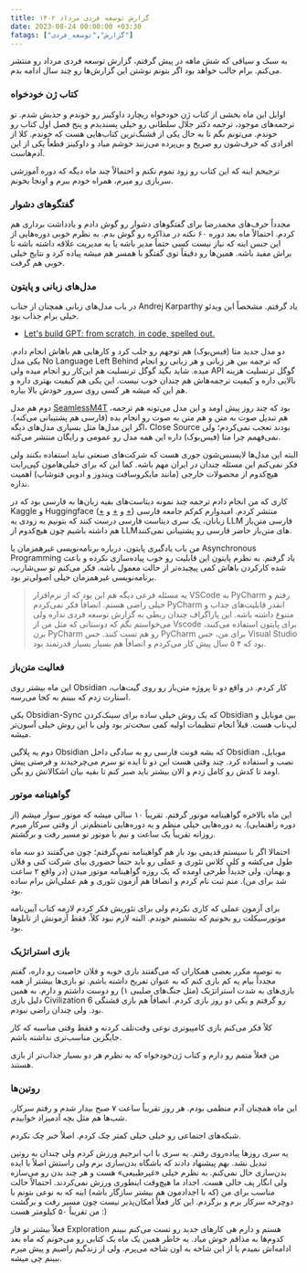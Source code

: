 ```yaml
---
title: گزارش توسعه فردی مرداد ۱۴۰۲
date: 2023-08-24 00:00:00 +03:30
fatags: ["گزارش","توسعه_فردی"]
---
```


به سبک و سیاقی که شش ماهه در پیش گرفتم، گزارش توسعه فردی مرداد رو منتشر می‌کنم. برام جالب خواهد بود اگر بتونم نوشتن این گزارش‌ها رو چند سال ادامه بدم. 

### کتاب‌ ژن خودخواه
اوایل این ماه بخشی از کتاب ژن‌ خودخواه ریچارد داوکینز رو خوندم و جذبش شدم. تو ترجمه‌های موجود، ترجمه دکتر جلال سلطانی رو خیلی پسندیدم و پنج فصل اول کتاب رو خوندم. می‌تونم بگم تا به حال یکی از قشنگ‌ترین کتاب‌هایی هست که خوندم. کلا از افرادی که حرف‌شون رو صریح و بی‌پرده می‌زنند خوشم میاد و داوکینز قطعاً یکی از این‌ آدم‌هاست. 

ترجیحم اینه که این کتاب رو زود تموم نکنم و احتمالاً چند ماه دیگه که دوره آموزشی سربازی رو میرم، همراه خودم ببرم و اونجا بخونم. 

### گفتگوهای دشوار
مجدداً حرف‌های محمدرضا برای گفتگوهای دشوار رو گوش دادم و یادداشت برداری هم کردم. احتمالاً ماه بعد دوره ۶۰ نکته در مذاکره رو گوش بدم. به نظرم خوبی دوره‌هایی از این جنس اینه که نیاز نیست کسی حتماً مدیر باشه یا به مدیریت علاقه داشته باشه تا براش مفید باشه. همین‌ها رو دقیقاً توی گفتگو با همسر هم میشه پیاده کرد و نتایج خیلی خوبی هم گرفت.
### مدل‌های زبانی و پایتون
در باب مدل‌های زبانی همچنان از جناب Andrej Karparthy یاد گرفتم. مشخصاً این ویدئو خیلی برام جذاب بود.

- [Let's build GPT: from scratch, in code, spelled out.](https://www.youtube.com/watch?v=kCc8FmEb1nY&t=3319s)

دو مدل جدید متا (فیس‌بوک) هم توجهم رو جلب کرد و کارهایی هم باهاش انجام دادم. یکی مدل No Language Left Behind که ترجمه بین هر زبانی و هر زبانی رو انجام میده. شاید بگید گوگل ترنسلیت هم این‌کار رو انجام میده ولی API گوگل ترنسلیت هزینه بالایی داره و کیفیت ترجمه‌هاش هم چندان خوب نیست. این یکی هم کیفیت بهتری داره و هم این که میشه هر کسی روی سرور خودش بالا بیاره. 

دوم هم مدل [SeamlessM4T](https://huggingface.co/spaces/facebook/seamless_m4t) بود که چند روز پیش اومد و این مدل می‌تونه هم ترجمه، هم تبدیل صوت به متن و هم متن به صوت رو انجام بده (فارسی هم پشتیبانی می‌کنه). اگر این مدل‌ها مثل بسیاری مدل‌های دیگه، Close Source بودند تعجب نمی‌کردم؛ ولی نمی‌فهمم چرا متا (فیس‌بوک) داره این همه مدل رو عمومی و رایگان منتشر می‌کنه. 

البته این مدل‌ها لایسنس‌شون جوری هست که شرکت‌های صنعتی نباید استفاده بکنند ولی فکر نمی‌کنم این مسئله چندان در ایران مهم باشه. کما این که برای خیلی‌هامون کپی‌رایت هیچ‌کدوم از محصولات خارجی (مانند مایکروسافت ویندوز و ادوبی فتوشاپ) اهمیت نداره. 

کاری که من انجام دادم ترجمه چند نمونه دیتاست‌های بقیه زبان‌ها به فارسی بود که در Kaggle و Huggingface ([+](https://www.kaggle.com/datasets/amirpourmand/persian-qa-translated) و [+](https://www.kaggle.com/datasets/amirpourmand/openassistant-oasst1-fa) و [+](https://www.kaggle.com/datasets/amirpourmand/alpaca-farsi)) منتشر کردم. امیدوارم کم‌کم جامعه فارسی زبانان، یک سری دیتاست فارسی درست کنند که بتونیم به زودی یه LLM فارسی متن‌باز هم داشته باشیم چون هیچ‌کدوم از LLMهای متن‌باز حاضر فارسی رو پشتیبانی نمی‌کنند. 

من باب یادگیری پایتون، درباره برنامه‌نویسی غیرهمزمان یا Asynchronous Programming یاد گرفتم. به نظرم پایتون این قابلیت رو خوب پیاده‌سازی نکرده و باعث شده کارکردن باهاش کمی پیچیده‌تر از حالت معمول باشه. فکر می‌کنم تو سی‌شارپ، برنامه‌نویسی غیرهمزمان خیلی اصولی‌تر بود. 

> یه مسئله فرعی دیگه هم این بود که از نرم‌افزار VSCode به PyCharm رفتم و خیلی راضی هستم. انصافاً فکر نمی‌کردم PyCharm انقدر قابلیت‌های جذاب و متنوع داشته باشه. این پاراگراف چندان ربطی به گزارش توسعه فردی نداره ولی می‌خواستم بگم که دوستانی که مثل من از Vscode برای پایتون استفاده می‌کنند، برن PyCharm رو هم تست کنند. حس PyCharm برای من، حس Visual Studio بود که ۴ ۵ سال پیش کار می‌کردم و انصافاً هم بسیار بسیار قدرتمند بود. 
### فعالیت متن‌باز
این ماه بیشتر روی Obsidian کار کردم. در واقع دو تا پروژه متن‌باز رو روی گیت‌هاب، استارت زدم که ببینم به کجا می‌رسه. 

یکی Obsidian-Sync که یک روش خیلی ساده برای سینک‌کردن Obsidian بین موبایل و لپ‌تاب هست. قبلاً انجام تنظیمات اولیه کمی سخت‌تر بود ولی با این روش خیلی آسون‌تر میشه. 

دوم یه پلاگین Obsidian که بشه فونت فارسی رو به سادگی داخل Obsidian موبایل، نصب و استفاده کرد. چند وقتی هست این دو تا ایده تو سرم می‌چرخیدند و فرصتی پیش اومد تا کدش رو کامل زدم و الان بیشتر باید صبر کنم تا بقیه بیان اشکالاتش رو بگن.

### گواهینامه موتور
این ماه بالاخره گواهینامه موتور گرفتم. تقریباً ۱۰ سالی میشه که موتور سوار میشم (از دوره راهنمایی). یه دوره‌هایی خیلی منظم و یه دوره‌هایی نامنظم‌تر. از وقتی سرکار میرم روزانه تقریباً یک ساعت و نیم با موتور تو مسیر رفت و برگشتم. 

احتمالا اگر با سیستم قدیمی بود باز هم گواهینامه نمی‌گرفتم؛ چون می‌گفتند دو سه ماه طول می‌کشه و کلی کلاس تئوری و عملی رو باید حتماً حضوری بیای شرکت کنی و فلان و بهمان. ولی جدیداً طرحی اومده که یک روزه گواهینامه موتور میدن (در واقع ۲ ساعت شد برای من). منم ثبت نام کردم و انصافا هم آزمون تئوری و هم عملی‌اش برام ساده بود.

برای آزمون عملی که کاری نکردم ولی برای تئوریش فکر کردم لازمه کتاب آیین‌نامه موتورسیکلت رو بخونیم که نشستم خوندم. البته لازم نبود کلاً. فقط آزمونش از تابلوها بود. 
### بازی استراتژیک
به توصیه مکرر بعضی همکاران که می‌گفتند بازی خوبه و فلان خاصیت رو داره، گفتم مجدداً بیام یه کم بازی کنم که به عنوان تفریح داشته باشم. تو بازی‌ها بیشتر از همه بازی‌های به شدت استراتژیک (مثل جنگ‌های صلیبی ۱) رو دوست داشتم و دارم. به همین دلیل بازی Civilization 6 رو گرفتم و یکی دو روز بازی کردم. انصافاً هم بازی قشنگی بود. ولی چندان راضی نبودم. 

کلاً فکر می‌کنم بازی‌ کامپیوتری نوعی وقت‌تلف کردنه و فقط وقتی مناسبه که کار جایگزین مناسب‌تری نداشته باشم. 

من فعلاً متمم رو دارم و کتاب ژن‌خودخواه که به نظرم هر دو بسیار جذاب‌تر از بازی هستند. 
### روتین‌ها
این ماه همچنان آدم منظمی بودم. هر روز تقریباً ساعت ۷ صبح بیدار شدم و رفتم سرکار. شب‌ها هم مثل بچه‌ آدمیزاد خوابیدم. 

شبکه‌های اجتماعی رو خیلی خیلی کمتر چک کردم. اصلاً خبر چک نکردم. 

یه سری روزها پیاده‌روی رفتم. یه سری با اپ انرجیم ورزش کردم ولی چندان به روتین تبدیل نشد. بهم پیشنهاد دادند که باشگاه بدن‌سازی برم ولی راستش اصلاً با ایده بدن‌سازی حال نمی‌کنم. به نظرم خیلی «غیرطبیعی» هست و هر چند بدن رو می‌سازه ولی انگار پف خالی هست. اجداد ما هیچ‌وقت اینطوری ورزش نمی‌کردند. احتمالاً حالت مناسب برای من (که با اجدادمون هم بیشتر سازگار باشه) اینه که به نوعی بتونم با دوچرخه سرکار برم و برگردم. این‌ کار فعلاً امکان‌پذیر نیست چون مسیر رفت و برگشت من تقریباً ۵۰ کیلومتر هست :)

فعلاً بیشتر تو فاز Exploration هستم و دارم هی کارهای جدید رو تست می‌کنم ببینم کدوم‌ها به مذاقم خوش میاد. به خاطر همین یک ماه یک کتابی رو می‌خونم که ماه بعد ادامه‌اش نمیدم یا از این شاخه به اون شاخه می‌پرم. ولی از زندگیم راضیم و پیش میرم ببینم چی میشه.

